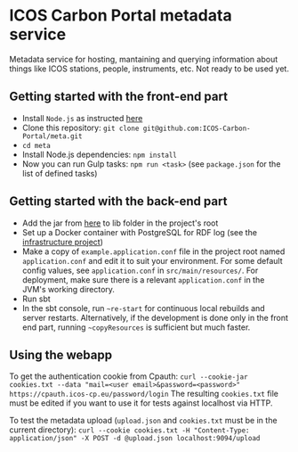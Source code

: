 ICOS Carbon Portal metadata service
===================================

Metadata service for hosting, mantaining and querying information about things like ICOS stations, people, instruments, etc.
Not ready to be used yet.

Getting started with the front-end part
---------------------------------------
- Install `Node.js` as instructed [here](https://github.com/nodesource/distributions)
- Clone this repository: `git clone git@github.com:ICOS-Carbon-Portal/meta.git`
- `cd meta`
- Install Node.js dependencies: `npm install`
- Now you can run Gulp tasks: `npm run <task>` (see `package.json` for the list of defined tasks)

Getting started with the back-end part
--------------------------------------
- Add the jar from [here](https://github.com/ignazio1977/hermit-reasoner/tree/releases/1.3.8.5-SNAPSHOT) to lib folder in the project's root
- Set up a Docker container with PostgreSQL for RDF log (see the [infrastructure project](https://github.com/ICOS-Carbon-Portal/infrastructure/tree/master/rdflogdb))
- Make a copy of `example.application.conf` file in the project root named `application.conf` and edit it to suit your environment. For some default config values, see `application.conf` in `src/main/resources/`. For deployment, make sure there is a relevant `application.conf` in the JVM's working directory.
- Run sbt
- In the sbt console, run `~re-start` for continuous local rebuilds and server restarts. Alternatively, if the development is done only in the front end part, running `~copyResources` is sufficient but much faster. 

Using the webapp
----------------
To get the authentication cookie from Cpauth:
`curl --cookie-jar cookies.txt --data "mail=<user email>&password=<password>" https://cpauth.icos-cp.eu/password/login`
The resulting `cookies.txt` file must be edited if you want to use it for tests against localhost via HTTP.

To test the metadata upload (`upload.json` and `cookies.txt` must be in the current directory):
`curl --cookie cookies.txt -H "Content-Type: application/json" -X POST -d @upload.json localhost:9094/upload`
